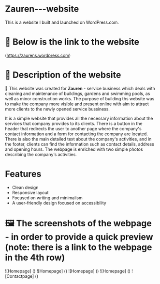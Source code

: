 # Zauren---website
This is a website I built and launched on WordPress.com. 

# 🔗 Below is the link to the website
 (https://zaurens.wordpress.com)  

# 📄 Description of the website
🎯 This website was created for **Zauren** - service business which deals with cleaning and maintenance of buildings, 
gardens and swimming pools, as well as minor construction works. The purpose of building ths website was to make
the company more visible and present online with aim to attract more clients to the newly opened service bussiness.

It is a simple website that provides all the necessary information about the services that company provides to its clients. 
There is a button in the header that redirects the user to another page where the company's contact information and a form for contacting the company are located.
There is also the main detailed text about the company's activities, and in the footer, clients can find the information such as contact details, address and opening hours. 
The webpage is enriched with two simple photos describing the company‘s activities.

# Features
- Clean design
- Responsive layout
- Focused on writing and minimalism
- A user-friendly design focused on accessibility

# 🖼️ The screenshots of the webpage - in order to provide a quick preview (note: there is a link to the webpage in the 4th row)
![Homepage] ()
![Homepage] ()
![Homepage] ()
![Homepage] ()
![Contactpage] ()
